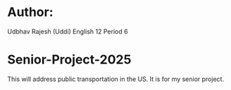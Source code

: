 # Author:
Udbhav Rajesh (Uddi)
English 12 Period 6

# Senior-Project-2025
This will address public transportation in the US. It is for my senior project.
